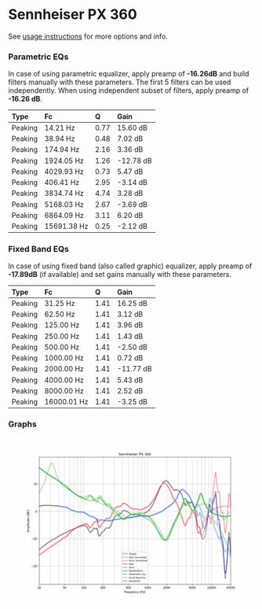 # Sennheiser PX 360
See [usage instructions](https://github.com/jaakkopasanen/AutoEq#usage) for more options and info.

### Parametric EQs
In case of using parametric equalizer, apply preamp of **-16.26dB** and build filters manually
with these parameters. The first 5 filters can be used independently.
When using independent subset of filters, apply preamp of **-16.26 dB**.

| Type    | Fc          |    Q | Gain      |
|:--------|:------------|:-----|:----------|
| Peaking | 14.21 Hz    | 0.77 | 15.60 dB  |
| Peaking | 38.94 Hz    | 0.48 | 7.02 dB   |
| Peaking | 174.94 Hz   | 2.16 | 3.36 dB   |
| Peaking | 1924.05 Hz  | 1.26 | -12.78 dB |
| Peaking | 4029.93 Hz  | 0.73 | 5.47 dB   |
| Peaking | 406.41 Hz   | 2.95 | -3.14 dB  |
| Peaking | 3834.74 Hz  | 4.74 | 3.28 dB   |
| Peaking | 5168.03 Hz  | 2.67 | -3.69 dB  |
| Peaking | 6864.09 Hz  | 3.11 | 6.20 dB   |
| Peaking | 15691.38 Hz | 0.25 | -2.12 dB  |

### Fixed Band EQs
In case of using fixed band (also called graphic) equalizer, apply preamp of **-17.89dB**
(if available) and set gains manually with these parameters.

| Type    | Fc          |    Q | Gain      |
|:--------|:------------|:-----|:----------|
| Peaking | 31.25 Hz    | 1.41 | 16.25 dB  |
| Peaking | 62.50 Hz    | 1.41 | 3.12 dB   |
| Peaking | 125.00 Hz   | 1.41 | 3.96 dB   |
| Peaking | 250.00 Hz   | 1.41 | 1.43 dB   |
| Peaking | 500.00 Hz   | 1.41 | -2.50 dB  |
| Peaking | 1000.00 Hz  | 1.41 | 0.72 dB   |
| Peaking | 2000.00 Hz  | 1.41 | -11.77 dB |
| Peaking | 4000.00 Hz  | 1.41 | 5.43 dB   |
| Peaking | 8000.00 Hz  | 1.41 | 2.52 dB   |
| Peaking | 16000.01 Hz | 1.41 | -3.25 dB  |

### Graphs
![](./Sennheiser%20PX%20360.png)